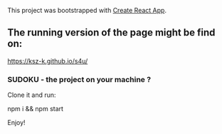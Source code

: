 This project was bootstrapped with [Create React App](https://github.com/facebook/create-react-app).

## The running version of the page might be find on:

https://ksz-k.github.io/s4u/

### SUDOKU - the project on your machine ?

Clone it and run:

npm i && npm start

Enjoy!
